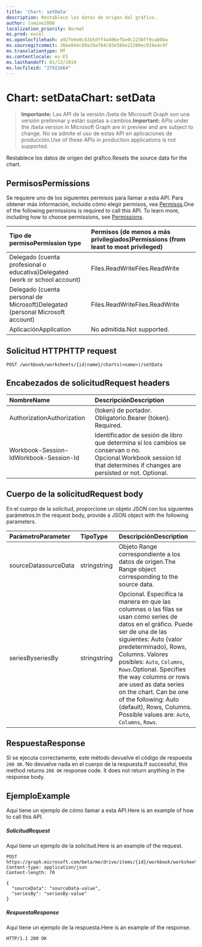 ```yaml
---
title: 'Chart: setData'
description: Restablece los datos de origen del gráfico.
author: lumine2008
localization_priority: Normal
ms.prod: excel
ms.openlocfilehash: a92fe8e0c43b5dff4a406efbe0c2238ff0cab0ba
ms.sourcegitcommit: 36be044c89a19af84c93e586e22200ec919e4c9f
ms.translationtype: MT
ms.contentlocale: es-ES
ms.lasthandoff: 01/12/2019
ms.locfileid: "27921664"
---
```

# <a name="chart-setdata"></a><span data-ttu-id="186b0-103">Chart: setData</span><span class="sxs-lookup"><span data-stu-id="186b0-103">Chart: setData</span></span>

> <span data-ttu-id="186b0-104">**Importante:** Las API de la versión /beta de Microsoft Graph son una versión preliminar y están sujetas a cambios.</span><span class="sxs-lookup"><span data-stu-id="186b0-104">**Important:** APIs under the /beta version in Microsoft Graph are in preview and are subject to change.</span></span> <span data-ttu-id="186b0-105">No se admite el uso de estas API en aplicaciones de producción.</span><span class="sxs-lookup"><span data-stu-id="186b0-105">Use of these APIs in production applications is not supported.</span></span>

<span data-ttu-id="186b0-106">Restablece los datos de origen del gráfico.</span><span class="sxs-lookup"><span data-stu-id="186b0-106">Resets the source data for the chart.</span></span>
## <a name="permissions"></a><span data-ttu-id="186b0-107">Permisos</span><span class="sxs-lookup"><span data-stu-id="186b0-107">Permissions</span></span>
<span data-ttu-id="186b0-p102">Se requiere uno de los siguientes permisos para llamar a esta API. Para obtener más información, incluido cómo elegir permisos, vea [Permisos](/graph/permissions-reference).</span><span class="sxs-lookup"><span data-stu-id="186b0-p102">One of the following permissions is required to call this API. To learn more, including how to choose permissions, see [Permissions](/graph/permissions-reference).</span></span>

|<span data-ttu-id="186b0-110">Tipo de permiso</span><span class="sxs-lookup"><span data-stu-id="186b0-110">Permission type</span></span>      | <span data-ttu-id="186b0-111">Permisos (de menos a más privilegiados)</span><span class="sxs-lookup"><span data-stu-id="186b0-111">Permissions (from least to most privileged)</span></span>              |
|:--------------------|:---------------------------------------------------------|
|<span data-ttu-id="186b0-112">Delegado (cuenta profesional o educativa)</span><span class="sxs-lookup"><span data-stu-id="186b0-112">Delegated (work or school account)</span></span> | <span data-ttu-id="186b0-113">Files.ReadWrite</span><span class="sxs-lookup"><span data-stu-id="186b0-113">Files.ReadWrite</span></span>    |
|<span data-ttu-id="186b0-114">Delegado (cuenta personal de Microsoft)</span><span class="sxs-lookup"><span data-stu-id="186b0-114">Delegated (personal Microsoft account)</span></span> | <span data-ttu-id="186b0-115">Files.ReadWrite</span><span class="sxs-lookup"><span data-stu-id="186b0-115">Files.ReadWrite</span></span>    |
|<span data-ttu-id="186b0-116">Aplicación</span><span class="sxs-lookup"><span data-stu-id="186b0-116">Application</span></span> | <span data-ttu-id="186b0-117">No admitida.</span><span class="sxs-lookup"><span data-stu-id="186b0-117">Not supported.</span></span> |

## <a name="http-request"></a><span data-ttu-id="186b0-118">Solicitud HTTP</span><span class="sxs-lookup"><span data-stu-id="186b0-118">HTTP request</span></span>
<!-- { "blockType": "ignored" } -->
```http
POST /workbook/worksheets/{id|name}/charts(<name>)/setData

```
## <a name="request-headers"></a><span data-ttu-id="186b0-119">Encabezados de solicitud</span><span class="sxs-lookup"><span data-stu-id="186b0-119">Request headers</span></span>
| <span data-ttu-id="186b0-120">Nombre</span><span class="sxs-lookup"><span data-stu-id="186b0-120">Name</span></span>       | <span data-ttu-id="186b0-121">Descripción</span><span class="sxs-lookup"><span data-stu-id="186b0-121">Description</span></span>|
|:---------------|:----------|
| <span data-ttu-id="186b0-122">Authorization</span><span class="sxs-lookup"><span data-stu-id="186b0-122">Authorization</span></span>  | <span data-ttu-id="186b0-p103">{token} de portador. Obligatorio.</span><span class="sxs-lookup"><span data-stu-id="186b0-p103">Bearer {token}. Required.</span></span> |
| <span data-ttu-id="186b0-125">Workbook-Session-Id</span><span class="sxs-lookup"><span data-stu-id="186b0-125">Workbook-Session-Id</span></span>  | <span data-ttu-id="186b0-p104">Identificador de sesión de libro que determina si los cambios se conservan o no. Opcional.</span><span class="sxs-lookup"><span data-stu-id="186b0-p104">Workbook session Id that determines if changes are persisted or not. Optional.</span></span>|

## <a name="request-body"></a><span data-ttu-id="186b0-128">Cuerpo de la solicitud</span><span class="sxs-lookup"><span data-stu-id="186b0-128">Request body</span></span>
<span data-ttu-id="186b0-129">En el cuerpo de la solicitud, proporcione un objeto JSON con los siguientes parámetros.</span><span class="sxs-lookup"><span data-stu-id="186b0-129">In the request body, provide a JSON object with the following parameters.</span></span>

| <span data-ttu-id="186b0-130">Parámetro</span><span class="sxs-lookup"><span data-stu-id="186b0-130">Parameter</span></span>    | <span data-ttu-id="186b0-131">Tipo</span><span class="sxs-lookup"><span data-stu-id="186b0-131">Type</span></span>   |<span data-ttu-id="186b0-132">Descripción</span><span class="sxs-lookup"><span data-stu-id="186b0-132">Description</span></span>|
|:---------------|:--------|:----------|
|<span data-ttu-id="186b0-133">sourceData</span><span class="sxs-lookup"><span data-stu-id="186b0-133">sourceData</span></span>|<span data-ttu-id="186b0-134">string</span><span class="sxs-lookup"><span data-stu-id="186b0-134">string</span></span>|<span data-ttu-id="186b0-135">Objeto Range correspondiente a los datos de origen.</span><span class="sxs-lookup"><span data-stu-id="186b0-135">The Range object corresponding to the source data.</span></span>|
|<span data-ttu-id="186b0-136">seriesBy</span><span class="sxs-lookup"><span data-stu-id="186b0-136">seriesBy</span></span>|<span data-ttu-id="186b0-137">string</span><span class="sxs-lookup"><span data-stu-id="186b0-137">string</span></span>|<span data-ttu-id="186b0-p105">Opcional. Especifica la manera en que las columnas o las filas se usan como series de datos en el gráfico. Puede ser de una de las siguientes: Auto (valor predeterminado), Rows, Columns.  Valores posibles: `Auto`, `Columns`, `Rows`.</span><span class="sxs-lookup"><span data-stu-id="186b0-p105">Optional. Specifies the way columns or rows are used as data series on the chart. Can be one of the following: Auto (default), Rows, Columns.  Possible values are: `Auto`, `Columns`, `Rows`.</span></span>|

## <a name="response"></a><span data-ttu-id="186b0-142">Respuesta</span><span class="sxs-lookup"><span data-stu-id="186b0-142">Response</span></span>

<span data-ttu-id="186b0-p106">Si se ejecuta correctamente, este método devuelve el código de respuesta `200 OK`. No devuelve nada en el cuerpo de la respuesta.</span><span class="sxs-lookup"><span data-stu-id="186b0-p106">If successful, this method returns `200 OK` response code. It does not return anything in the response body.</span></span>

## <a name="example"></a><span data-ttu-id="186b0-145">Ejemplo</span><span class="sxs-lookup"><span data-stu-id="186b0-145">Example</span></span>
<span data-ttu-id="186b0-146">Aquí tiene un ejemplo de cómo llamar a esta API.</span><span class="sxs-lookup"><span data-stu-id="186b0-146">Here is an example of how to call this API.</span></span>
##### <a name="request"></a><span data-ttu-id="186b0-147">Solicitud</span><span class="sxs-lookup"><span data-stu-id="186b0-147">Request</span></span>
<span data-ttu-id="186b0-148">Aquí tiene un ejemplo de la solicitud.</span><span class="sxs-lookup"><span data-stu-id="186b0-148">Here is an example of the request.</span></span>
<!-- {
  "blockType": "request",
  "name": "chart_setdata"
}-->
```http
POST https://graph.microsoft.com/beta/me/drive/items/{id}/workbook/worksheets/{id|name}/charts(<name>)/setData
Content-type: application/json
Content-length: 70

{
  "sourceData": "sourceData-value",
  "seriesBy": "seriesBy-value"
}
```

##### <a name="response"></a><span data-ttu-id="186b0-149">Respuesta</span><span class="sxs-lookup"><span data-stu-id="186b0-149">Response</span></span>
<span data-ttu-id="186b0-150">Aquí tiene un ejemplo de la respuesta.</span><span class="sxs-lookup"><span data-stu-id="186b0-150">Here is an example of the response.</span></span> 
<!-- {
  "blockType": "response",
  "truncated": true,
  "@odata.type": "microsoft.graph.none"
} -->
```http
HTTP/1.1 200 OK
```

<!-- uuid: 8fcb5dbc-d5aa-4681-8e31-b001d5168d79
2015-10-25 14:57:30 UTC -->
<!-- {
  "type": "#page.annotation",
  "description": "Chart: setData",
  "keywords": "",
  "section": "documentation",
  "tocPath": ""
}-->

